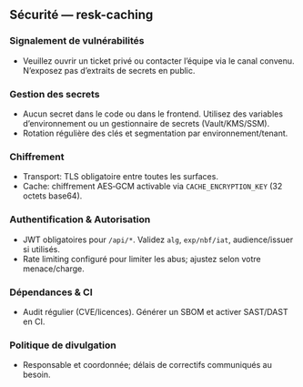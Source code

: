 ## Sécurité — resk-caching

### Signalement de vulnérabilités
- Veuillez ouvrir un ticket privé ou contacter l’équipe via le canal convenu. N’exposez pas d’extraits de secrets en public.

### Gestion des secrets
- Aucun secret dans le code ou dans le frontend. Utilisez des variables d’environnement ou un gestionnaire de secrets (Vault/KMS/SSM).
- Rotation régulière des clés et segmentation par environnement/tenant.

### Chiffrement
- Transport: TLS obligatoire entre toutes les surfaces.
- Cache: chiffrement AES‑GCM activable via `CACHE_ENCRYPTION_KEY` (32 octets base64).

### Authentification & Autorisation
- JWT obligatoires pour `/api/*`. Validez `alg`, `exp/nbf/iat`, audience/issuer si utilisés.
- Rate limiting configuré pour limiter les abus; ajustez selon votre menace/charge.

### Dépendances & CI
- Audit régulier (CVE/licences). Générer un SBOM et activer SAST/DAST en CI.

### Politique de divulgation
- Responsable et coordonnée; délais de correctifs communiqués au besoin.


